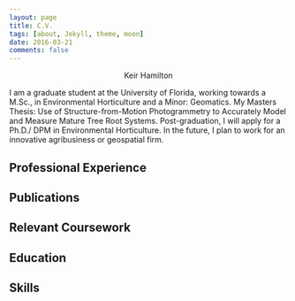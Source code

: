 ```yaml
---
layout: page
title: C.V.
tags: [about, Jekyll, theme, moon]
date: 2016-03-21
comments: false
---
```

    
<center> Keir Hamilton </center>

I am a graduate student at the University of Florida, working towards a M.Sc., in Environmental Horticulture and a Minor: Geomatics. My Masters Thesis: Use of Structure-from-Motion Photogrammetry to Accurately Model and Measure Mature Tree Root Systems. Post-graduation, I will apply for a Ph.D./ DPM in Environmental Horticulture. In the future, I plan to work for an innovative agribusiness or geospatial firm.

## Professional Experience

## Publications

## Relevant Coursework

## Education

## Skills


